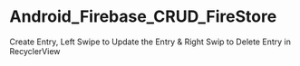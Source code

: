 # Android_Firebase_CRUD_FireStore
Create Entry, Left Swipe to Update the Entry &amp; Right Swip to Delete Entry in RecyclerView
